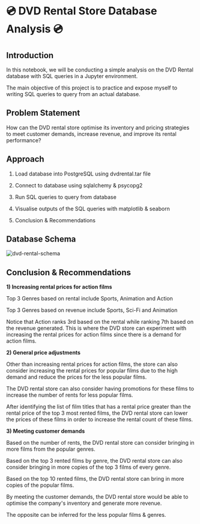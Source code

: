 # :cd: DVD Rental Store Database Analysis :cd:

## Introduction

In this notebook, we will be conducting a simple analysis on the DVD Rental database with SQL queries in a Jupyter environment.

The main objective of this project is to practice and expose myself to writing SQL queries to query from an actual database.

## Problem Statement
How can the DVD rental store optimise its inventory and pricing strategies to meet customer demands, increase revenue, and improve its rental performance?

## Approach

1) Load database into PostgreSQL using dvdrental.tar file

2) Connect to database using sqlalchemy & psycopg2

3) Run SQL queries to query from database

4) Visualise outputs of the SQL queries with matplotlib & seaborn

5) Conclusion & Recommendations

## Database Schema 

![dvd-rental-schema](https://user-images.githubusercontent.com/113895589/233124457-63c43d58-b7b2-45b1-80f8-a4cab2026e92.png)


## Conclusion & Recommendations

**1) Increasing rental prices for action films**

Top 3 Genres based on rental include Sports, Animation and Action

Top 3 Genres based on revenue include Sports, Sci-Fi and Animation

Notice that Action ranks 3rd based on the rental while ranking 7th based on the revenue generated. This is where the DVD store can experiment with increasing the rental prices for action films since there is a demand for action films.

**2) General price adjustments**

Other than increasing rental prices for action films, the store can also consider increasing the rental prices for popular films due to the high demand and reduce the prices for the less popular films.

The DVD rental store can also consider having promotions for these films to increase the number of rents for less popular films.

After identifying the list of film titles that has a rental price greater than the rental price of the top 3 most rented films, the DVD rental store can lower the prices of these films in order to increase the rental count of these films.

**3) Meeting customer demands**

Based on the number of rents, the DVD rental store can consider bringing in more films from the popular genres.

Based on the top 3 rented films by genre, the DVD rental store can also consider bringing in more copies of the top 3 films of every genre.

Based on the top 10 rented films, the DVD rental store can bring in more copies of the popular films.

By meeting the customer demands, the DVD rental store would be able to optimise the company's inventory and generate more revenue.

The opposite can be inferred for the less popular films & genres.
